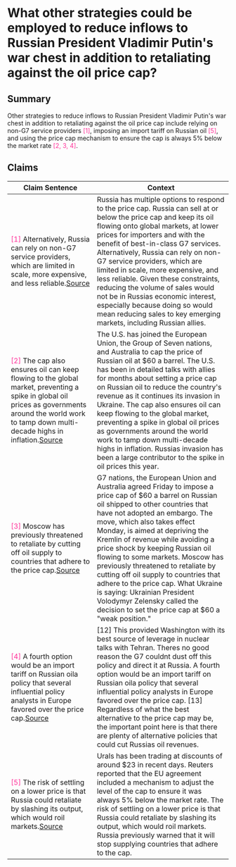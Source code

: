 # What other strategies could be employed to reduce inflows to Russian President Vladimir Putin's war chest in addition to retaliating against the oil price cap?

## Summary
Other strategies to reduce inflows to Russian President Vladimir Putin's war chest in addition to retaliating against the oil price cap include relying on non-G7 service providers <font color=#FF3399>[1]</font>, imposing an import tariff on Russian oil <font color=#FF3399>[5]</font>, and using the price cap mechanism to ensure the cap is always 5% below the market rate <font color=#FF3399>[2, 3, 4]</font>.

## Claims
| Claim Sentence | Context |
|---|---|
|<font color=#FF3399>[1]</font> Alternatively, Russia can rely on non-G7 service providers, which are limited in scale, more expensive, and less reliable.<a href="https://home.treasury.gov/news/press-releases/jy1141" target="_blank">Source</a>| Russia has multiple options to respond to the price cap. Russia can sell at or below the price cap and keep its oil flowing onto global markets, at lower prices for importers and with the benefit of best-in-class G7 services. Alternatively, Russia can rely on non-G7 service providers, which are limited in scale, more expensive, and less reliable. Given these constraints, reducing the volume of sales would not be in Russias economic interest, especially because doing so would mean reducing sales to key emerging markets, including Russian allies.|
|<font color=#FF3399>[2]</font> The cap also ensures oil can keep flowing to the global market, preventing a spike in global oil prices as governments around the world work to tamp down multi-decade highs in inflation.<a href="https://finance.yahoo.com/news/us-joins-eu-and-g-7-to-cap-russian-oil-prices-at-60-barrel-232259347.html" target="_blank">Source</a>| The U.S. has joined the European Union, the Group of Seven nations, and Australia to cap the price of Russian oil at $60 a barrel. The U.S. has been in detailed talks with allies for months about setting a price cap on Russian oil to reduce the country's revenue as it continues its invasion in Ukraine. The cap also ensures oil can keep flowing to the global market, preventing a spike in global oil prices as governments around the world work to tamp down multi-decade highs in inflation. Russias invasion has been a large contributor to the spike in oil prices this year.|
|<font color=#FF3399>[3]</font> Moscow has previously threatened to retaliate by cutting off oil supply to countries that adhere to the price cap.<a href="https://www.cnn.com/europe/live-news/russia-ukraine-war-news-12-04-22/h_9cddb659f5f02e708ae64fc4e884dfed" target="_blank">Source</a>| G7 nations, the European Union and Australia agreed Friday to impose a price cap of $60 a barrel on Russian oil shipped to other countries that have not adopted an embargo. The move, which also takes effect Monday, is aimed at depriving the Kremlin of revenue while avoiding a price shock by keeping Russian oil flowing to some markets. Moscow has previously threatened to retaliate by cutting off oil supply to countries that adhere to the price cap. What Ukraine is saying: Ukrainian President Volodymyr Zelensky called the decision to set the price cap at $60 a "weak position."|
|<font color=#FF3399>[4]</font> A fourth option would be an import tariff on Russian oila policy that several influential policy analysts in Europe favored over the price cap.<a href="https://www.energypolicy.columbia.edu/publications/what-success-or-failure-would-look-price-cap-russian-oil/" target="_blank">Source</a>| [12] This provided Washington with its best source of leverage in nuclear talks with Tehran. Theres no good reason the G7 couldnt dust off this policy and direct it at Russia. A fourth option would be an import tariff on Russian oila policy that several influential policy analysts in Europe favored over the price cap. [13] Regardless of what the best alternative to the price cap may be, the important point here is that there are plenty of alternative policies that could cut Russias oil revenues.|
|<font color=#FF3399>[5]</font> The risk of settling on a lower price is that Russia could retaliate by slashing its output, which would roil markets.<a href="https://www.cnn.com/europe/live-news/russia-ukraine-war-news-12-04-22/h_fe6184f75b5043a15c312b2c3eb3532a" target="_blank">Source</a>| Urals has been trading at discounts of around $23 in recent days. Reuters reported that the EU agreement included a mechanism to adjust the level of the cap to ensure it was always 5% below the market rate. The risk of settling on a lower price is that Russia could retaliate by slashing its output, which would roil markets. Russia previously warned that it will stop supplying countries that adhere to the cap.|
